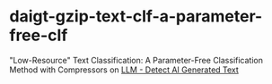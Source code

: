 # daigt-gzip-text-clf-a-parameter-free-clf


"Low-Resource" Text Classification: A Parameter-Free Classification Method with Compressors on [LLM - Detect AI Generated Text](https://www.kaggle.com/competitions/llm-detect-ai-generated-text)

